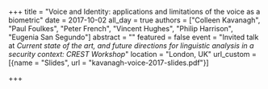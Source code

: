 +++
title = "Voice and Identity: applications and limitations of the voice as a biometric"
date = 2017-10-02
all_day = true
authors = ["Colleen Kavanagh", "Paul Foulkes", "Peter French", "Vincent Hughes", "Philip Harrison", "Eugenia San Segundo"]
abstract = ""
featured = false
event = "Invited talk at *Current state of the art, and future directions for linguistic analysis in a security context: CREST Workshop*"
location = "London, UK"
url_custom = [{name = "Slides", url = "kavanagh-voice-2017-slides.pdf"}]

+++

